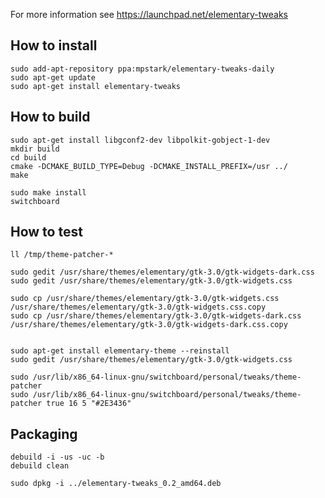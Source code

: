 For more information see https://launchpad.net/elementary-tweaks

## How to install

    sudo add-apt-repository ppa:mpstark/elementary-tweaks-daily
    sudo apt-get update
    sudo apt-get install elementary-tweaks
    
## How to build

    sudo apt-get install libgconf2-dev libpolkit-gobject-1-dev
    mkdir build
    cd build
    cmake -DCMAKE_BUILD_TYPE=Debug -DCMAKE_INSTALL_PREFIX=/usr ../
    make 
    
    sudo make install 
    switchboard

## How to test 
    ll /tmp/theme-patcher-*

    sudo gedit /usr/share/themes/elementary/gtk-3.0/gtk-widgets-dark.css
    sudo gedit /usr/share/themes/elementary/gtk-3.0/gtk-widgets.css
    
    sudo cp /usr/share/themes/elementary/gtk-3.0/gtk-widgets.css /usr/share/themes/elementary/gtk-3.0/gtk-widgets.css.copy 
    sudo cp /usr/share/themes/elementary/gtk-3.0/gtk-widgets-dark.css /usr/share/themes/elementary/gtk-3.0/gtk-widgets-dark.css.copy

    
    sudo apt-get install elementary-theme --reinstall 
    sudo gedit /usr/share/themes/elementary/gtk-3.0/gtk-widgets.css

    sudo /usr/lib/x86_64-linux-gnu/switchboard/personal/tweaks/theme-patcher
    sudo /usr/lib/x86_64-linux-gnu/switchboard/personal/tweaks/theme-patcher true 16 5 "#2E3436"
    
## Packaging 

    debuild -i -us -uc -b
    debuild clean    
    
    sudo dpkg -i ../elementary-tweaks_0.2_amd64.deb
